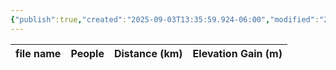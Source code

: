 ```yaml
---
{"publish":true,"created":"2025-09-03T13:35:59.924-06:00","modified":"2025-09-03T14:52:06.424-06:00","published":"2025-09-03T14:52:06.424-06:00","tags":["route"],"cssclasses":"","elevation":null,"region":"Banff","location":null,"DWYT":"Worthwhile","Kane":null,"completed":false}
---
```



| file name | People | Distance (km) | Elevation Gain (m) |
| --------- | ------ | ------------- | ------------------ |